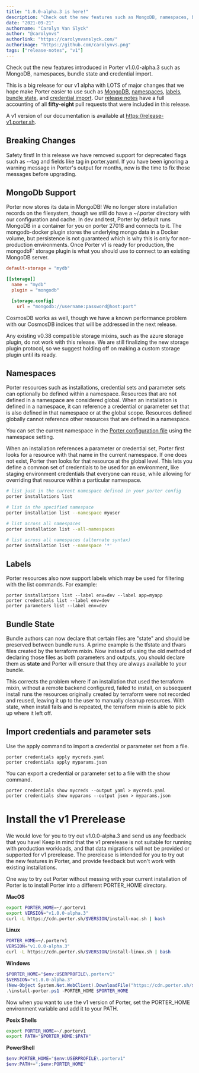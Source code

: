 ```yaml
---
title: "1.0.0-alpha.3 is here!"
description: "Check out the new features such as MongoDB, namespaces, bundle state and credential import."
date: "2021-09-21"
authorname: "Carolyn Van Slyck"
author: "@carolynvs"
authorlink: "https://carolynvanslyck.com/"
authorimage: "https://github.com/carolynvs.png"
tags: ["release-notes", "v1"]
---
```


Check out the new features introduced in Porter v1.0.0-alpha.3 such as MongoDB, namespaces, bundle state and credential import.
<!--more-->

This is a big release for our v1 alpha with LOTS of major changes that we hope make Porter easier to use such as [MongoDB](#mongodb-support), [namespaces](#namespaces), [labels](#labels), [bundle state](#bundle-state), and [credential import](#import-credentials-and-parameter-sets). Our [release notes] have a full accounting of all **fifty-eight** pull requests that were included in this release.

A v1 version of our documentation is available at https://release-v1.porter.sh.

[release notes]: https://github.com/getporter/porter/releases/tag/v1.0.0-alpha.3

## Breaking Changes
Safety first! In this release we have removed support for deprecated flags such as --tag and fields like tag in porter.yaml.
If you have been ignoring a warning message in Porter's output for months, now is the time to fix those messages before upgrading.

## MongoDb Support
Porter now stores its data in MongoDB! We no longer store installation records on the filesystem, though we still do have a ~/.porter directory with our configuration and cache.
In dev and test, Porter by default runs MongoDB in a container for you on porter 27018 and connects to it.
The mongodb-docker plugin stores the underlying mongo data in a Docker volume, but persistence is not guaranteed which
is why this is only for non-production environments.
Once Porter v1 is ready for production, the mongodbF` storage plugin is what you should use to connect to an existing MongoDB server.

```toml
default-storage = "mydb"

[[storage]]
  name = "mydb"
  plugin = "mongodb"

  [storage.config]
    url = "mongodb://username:password@host:port"
```

CosmosDB works as well, though we have a known performance problem with our CosmosDB indices that will be addressed in the next release.

Any existing v0.38 compatible storage mixins, such as the azure storage plugin, do not work with this release.
We are still finalizing the new storage plugin protocol, so we suggest holding off on making a custom storage plugin until its ready.

## Namespaces
Porter resources such as installations, credential sets and parameter sets can optionally be defined within a namespace. 
Resources that are not defined in a namespace are considered global.
When an installation is defined in a namespace, it can reference a credential or parameter set that is also defined in that namespace or at the global scope.
Resources defined globally cannot reference other resources that are defined in a namespace.

You can set the current namespace in the [Porter configuration file](https://release-v1.porter.sh/configuration/#config-file) using the namespace setting.

When an installation references a parameter or credential set, Porter first looks for a resource with that name in the current namespace.
If one does not exist, Porter then looks for that resource at the global level.
This lets you define a common set of credentials to be used for an environment, like staging environment credentials that everyone can reuse, while allowing for overriding that resource within a particular namespace.

```bash
# list just in the current namespace defined in your porter config
porter installations list

# list in the specified namespace
porter installation list --namespace myuser

# list across all namespaces
porter installation list --all-namespaces

# list across all namespaces (alternate syntax)
porter installation list --namespace '*'
```

## Labels
Porter resources also now support labels which may be used for filtering with the list commands.
For example:

```
porter installations list --label env=dev --label app=myapp
porter credentials list --label env=dev
porter parameters list --label env=dev
```

## Bundle State
Bundle authors can now declare that certain files are "state" and should be preserved between bundle runs.
A prime example is the tfstate and tfvars files created by the terraform mixin.
Now instead of using the old method of declaring those files as both parameters and outputs, you should declare them as **state** and Porter will ensure that they are always available to your bundle.

This corrects the problem where if an installation that used the terraform mixin, without a remote backend configured, failed to install, on subsequent install runs the resources originally created by terraform were not recorded and reused, leaving it up to the user to manually cleanup resources.
With state, when install fails and is repeated, the terraform mixin is able to pick up where it left off.

## Import credentials and parameter sets
Use the apply command to import a credential or parameter set from a file.

```
porter credentials apply mycreds.yaml
porter credentials apply myparams.json
```

You can export a credential or parameter set to a file with the show command.

```
porter credentials show mycreds --output yaml > mycreds.yaml
porter credentials show myparams --output json > myparams.json
```

# Install the v1 Prerelease

We would love for you to try out v1.0.0-alpha.3 and send us any feedback that you have! Keep in mind that the v1 prerelease is not suitable for running with production workloads, and that data migrations will not be provided or supported for v1 prerelease.
The prerelease is intended for you to try out the new features in Porter, and provide feedback but won't work with existing installations.

One way to try out Porter without messing with your current installation of Porter is to install Porter into a different 
PORTER_HOME directory.

**MacOS**

```bash
export PORTER_HOME=~/.porterv1
export VERSION="v1.0.0-alpha.3"
curl -L https://cdn.porter.sh/$VERSION/install-mac.sh | bash
```

**Linux**

```bash
PORTER_HOME=~/.porterv1
VERSION="v1.0.0-alpha.3"
curl -L https://cdn.porter.sh/$VERSION/install-linux.sh | bash
```

**Windows**

```powershell
$PORTER_HOME="$env:USERPROFILE\.porterv1"
$VERSION="v1.0.0-alpha.3"
(New-Object System.Net.WebClient).DownloadFile("https://cdn.porter.sh/$VERSION/install-windows.ps1", "install-porter.ps1")
.\install-porter.ps1 -PORTER_HOME $PORTER_HOME
```

Now when you want to use the v1 version of Porter, set the PORTER_HOME environment variable and add it to your PATH.

**Posix Shells**
```bash
export PORTER_HOME=~/.porterv1
export PATH="$PORTER_HOME:$PATH"
```

**PowerShell**
```powershell
$env:PORTER_HOME="$env:USERPROFILE\.porterv1"
$env:PATH+=";$env:PORTER_HOME"
```
